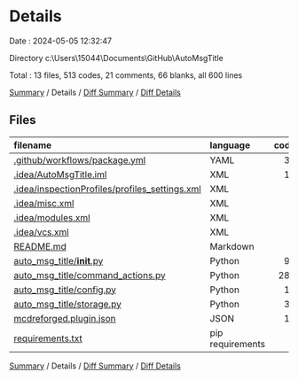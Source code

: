 # Details

Date : 2024-05-05 12:32:47

Directory c:\\Users\\15044\\Documents\\GitHub\\AutoMsgTitle

Total : 13 files,  513 codes, 21 comments, 66 blanks, all 600 lines

[Summary](results.md) / Details / [Diff Summary](diff.md) / [Diff Details](diff-details.md)

## Files
| filename | language | code | comment | blank | total |
| :--- | :--- | ---: | ---: | ---: | ---: |
| [.github/workflows/package.yml](/.github/workflows/package.yml) | YAML | 35 | 0 | 9 | 44 |
| [.idea/AutoMsgTitle.iml](/.idea/AutoMsgTitle.iml) | XML | 10 | 0 | 0 | 10 |
| [.idea/inspectionProfiles/profiles_settings.xml](/.idea/inspectionProfiles/profiles_settings.xml) | XML | 6 | 0 | 0 | 6 |
| [.idea/misc.xml](/.idea/misc.xml) | XML | 4 | 0 | 0 | 4 |
| [.idea/modules.xml](/.idea/modules.xml) | XML | 8 | 0 | 0 | 8 |
| [.idea/vcs.xml](/.idea/vcs.xml) | XML | 6 | 0 | 0 | 6 |
| [README.md](/README.md) | Markdown | 2 | 0 | 1 | 3 |
| [auto_msg_title/__init__.py](/auto_msg_title/__init__.py) | Python | 97 | 11 | 21 | 129 |
| [auto_msg_title/command_actions.py](/auto_msg_title/command_actions.py) | Python | 283 | 8 | 21 | 312 |
| [auto_msg_title/config.py](/auto_msg_title/config.py) | Python | 14 | 1 | 4 | 19 |
| [auto_msg_title/storage.py](/auto_msg_title/storage.py) | Python | 34 | 1 | 9 | 44 |
| [mcdreforged.plugin.json](/mcdreforged.plugin.json) | JSON | 13 | 0 | 1 | 14 |
| [requirements.txt](/requirements.txt) | pip requirements | 1 | 0 | 0 | 1 |

[Summary](results.md) / Details / [Diff Summary](diff.md) / [Diff Details](diff-details.md)
